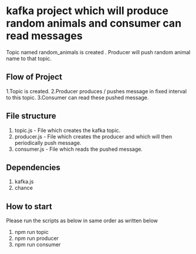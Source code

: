 # kafka project which will produce random animals and consumer can read messages
Topic named random_animals is created .
Producer will push random animal name to that topic.

## Flow of Project
1.Topic is created.
2.Producer produces / pushes message in fixed interval to this topic.
3.Consumer can read these pushed message.

## File structure
1. topic.js - File which creates the kafka topic.
2. producer.js - File which creates the producer and which will then periodically push message.
3. consumer.js - File which reads the pushed message.

## Dependencies
1. kafka.js
2. chance

## How to start
Please run the scripts as below in same order as written below
1. npm run topic
2. npm run producer
3. npm run consumer
